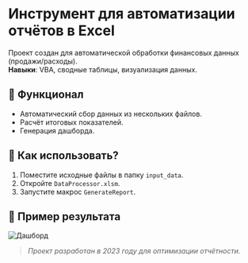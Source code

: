# Инструмент для автоматизации отчётов в Excel

Проект создан для автоматической обработки финансовых данных (продажи/расходы).  
**Навыки**: VBA, сводные таблицы, визуализация данных.

## 🔧 Функционал
- Автоматический сбор данных из нескольких файлов.
- Расчёт итоговых показателей.
- Генерация дашборда.

## 🚀 Как использовать?
1. Поместите исходные файлы в папку `input_data`.
2. Откройте `DataProcessor.xlsm`.
3. Запустите макрос `GenerateReport`.

## 📸 Пример результата
![Дашборд](/output_samples/dashboard.png)

> *Проект разработан в 2023 году для оптимизации отчётности.*
